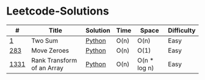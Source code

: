 # Leetcode-Solutions

| #    | Title                      | Solution | Time | Space        | Difficulty |
|------|----------------------------|----------|------|--------------|------------|
| [1](https://leetcode.com/problems/two-sum/description/)    | Two Sum                    | [Python](https://github.com/brandon-charest/Leetcode-Solutions/blob/main/Python/TwoSum.py)   | O(n) | O(n)         | Easy       |
| [283](https://leetcode.com/problems/move-zeroes/description/)  | Move Zeroes                | [Python](https://github.com/brandon-charest/Leetcode-Solutions/blob/main/Python/MoveZeroes.py)   | O(n) | O(1)         | Easy       |
| [1331](https://leetcode.com/problems/rank-transform-of-an-array/description/) | Rank Transform of an Array | [Python](https://github.com/brandon-charest/Leetcode-Solutions/blob/main/Python/RankTransformArray.py)   | O(n) | O(n * log n) | Easy       |

